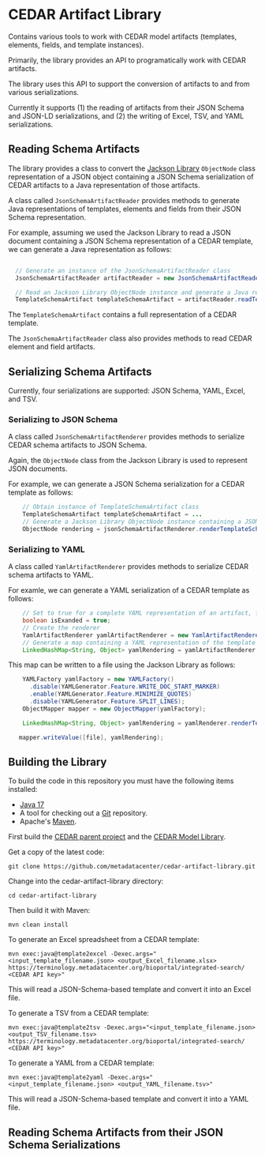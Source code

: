 CEDAR Artifact Library
======================

Contains various tools to work with CEDAR model artifacts (templates, elements, fields, and template instances).

Primarily, the library provides an API to programatically work with CEDAR artifacts.

The library uses this API to support the conversion of artifacts to and from various serializations.

Currently it supports (1) the reading of artifacts from their JSON Schema and JSON-LD serializations, and (2) the writing of Excel, TSV, and YAML serializations.

## Reading Schema Artifacts

The library provides a class to convert the [Jackson Library](https://github.com/FasterXML/jackson) `ObjectNode` class representation of a JSON object containing a JSON Schema serialization of CEDAR artifacts to a Java representation of those artifacts. 

A class called `JsonSchemaArtifactReader` provides methods to generate Java representations of templates, elements and fields from their JSON Schema representation.

For example, assuming we used the Jackson Library to read a JSON document containing a JSON Schema representation of a CEDAR template, we can generate a Java representation as follows:

```java

  // Generate an instance of the JsonSchemaArtifactReader class
  JsonSchemaArtifactReader artifactReader = new JsonSchemaArtifactReader();

  // Read an Jackson Library ObjectNode instance and generate a Java representation of it
  TemplateSchemaArtifact templateSchemaArtifact = artifactReader.readTemplateSchemaArtifact(objectNode);
```

The `TemplateSchemaArtifact` contains a full representation of a CEDAR template.

The `JsonSchemaArtifactReader` class also provides methods to read CEDAR element and field artifacts.

## Serializing Schema Artifacts

Currently, four serializations are supported: JSON Schema, YAML, Excel, and TSV.

### Serializing to JSON Schema 

A class called `JsonSchemaArtifactRenderer` provides methods to serialize CEDAR schema artifacts to JSON Schema.

Again, the `ObjectNode` class from the Jackson Library is used to represent JSON documents.

For example, we can generate a JSON Schema serialization for a CEDAR template as follows:

```java
    // Obtain instance of TemplateSchemaArtifact class
    TemplateSchemaArtifact templateSchemaArtifact = ...
    // Generate a Jackson Library ObjectNode instance containing a JSON Schema representation on the template
    ObjectNode rendering = jsonSchemaArtifactRenderer.renderTemplateSchemaArtifact(templateSchemaArtifact);
```

### Serializing to YAML

A class called `YamlArtifactRenderer` provides methods to serialize CEDAR schema artifacts to YAML.

For examle, we can generate a YAML serialization of a CEDAR template as follows:

```java
    // Set to true for a complete YAML representation of an artifact, false for a condensed representation
    boolean isExanded = true;
    // Create the renderer
    YamlArtifactRenderer yamlArtifactRenderer = new YamlArtifactRenderer(isExpanded);
    // Generate a map containing a YAML representation of the template
    LinkedHashMap<String, Object> yamlRendering = yamlArtifactRenderer.renderTemplateSchemaArtifact(templateSchemaArtifact);
```

This map can be written to a file using the Jackson Library as follows:

```java
    YAMLFactory yamlFactory = new YAMLFactory()
      .disable(YAMLGenerator.Feature.WRITE_DOC_START_MARKER)
      .enable(YAMLGenerator.Feature.MINIMIZE_QUOTES)
      .disable(YAMLGenerator.Feature.SPLIT_LINES);
    ObjectMapper mapper = new ObjectMapper(yamlFactory);

    LinkedHashMap<String, Object> yamlRendering = yamlRenderer.renderTemplateSchemaArtifact(templateSchemaArtifact);

   mapper.writeValue([file], yamlRendering);
```

## Building the Library

To build the code in this repository you must have the following items installed:

+ [Java 17](http://www.oracle.com/technetwork/java/javase/downloads/index.html)
+ A tool for checking out a [Git](http://git-scm.com/) repository.
+ Apache's [Maven](http://maven.apache.org/index.html).

First build the [CEDAR parent project](https://github.com/metadatacenter/cedar-parent) and the [CEDAR Model Library](https://github.com/metadatacenter/cedar-model-library).

Get a copy of the latest code:

    git clone https://github.com/metadatacenter/cedar-artifact-library.git

Change into the cedar-artifact-library directory:

    cd cedar-artifact-library 

Then build it with Maven:

    mvn clean install

To generate an Excel spreadsheet from a CEDAR template:

    mvn exec:java@template2excel -Dexec.args="<input_template_filename.json> <output_Excel_filename.xlsx> https://terminology.metadatacenter.org/bioportal/integrated-search/ <CEDAR API key>"

This will read a JSON-Schema-based template and convert it into an Excel file.

To generate a TSV from a CEDAR template:

    mvn exec:java@template2tsv -Dexec.args="<input_template_filename.json> <output_TSV_filename.tsv> https://terminology.metadatacenter.org/bioportal/integrated-search/ <CEDAR API key>"

To generate a YAML from a CEDAR template:

    mvn exec:java@template2yaml -Dexec.args="<input_template_filename.json> <output_YAML_filename.tsv>"

This will read a JSON-Schema-based template and convert it into a YAML file.

## Reading Schema Artifacts from their JSON Schema Serializations

